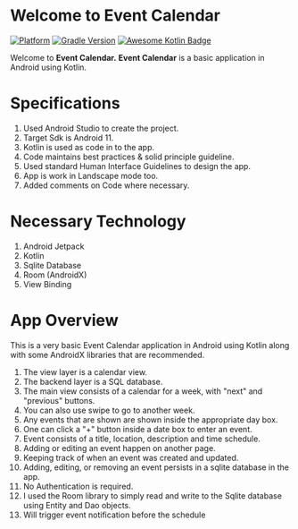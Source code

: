 # Welcome to Event Calendar

[![Platform](https://img.shields.io/badge/platform-Android-yellow.svg)](https://www.android.com)
[![Gradle Version](https://img.shields.io/badge/gradle-7.0.2-green.svg)](https://docs.gradle.org/current/release-notes)
[![Awesome Kotlin Badge](https://kotlin.link/awesome-kotlin.svg)](https://github.com/KotlinBy/awesome-kotlin)

Welcome to **Event Calendar.**
**Event Calendar** is a basic application in Android using Kotlin.

# Specifications
1. Used Android Studio to create the project.
2. Target Sdk is Android 11.
3. Kotlin is used as code in to the app.
4. Code maintains best practices & solid principle guideline.
5. Used standard Human Interface Guidelines to design the app.
6. App is work in Landscape mode too.
7. Added comments on Code where necessary.

# Necessary Technology
1. Android Jetpack
2. Kotlin
3. Sqlite Database
4. Room (AndroidX)
5. View Binding

# App Overview
This is a very basic Event Calendar application in Android using Kotlin along with some 
AndroidX libraries that are recommended. 

1. The view layer is a calendar view. 
2. The backend layer is a SQL database.
3. The main view consists of a calendar for a week, with "next" and "previous" buttons. 
4. You can also use swipe to go to another week.
5. Any events that are shown are shown inside the appropriate day box.
6. One can click a "+" button inside a date box to enter an event.
7. Event consists of a title, location, description and time schedule.
8. Adding or editing an event happen on another page. 
9. Keeping track of when an event was created and updated.
10. Adding, editing, or removing an event persists in a sqlite database in the app. 
11. No Authentication is required.
12. I used the Room library to simply read and write to the Sqlite database using Entity and Dao objects.
13. Will trigger event notification before the schedule